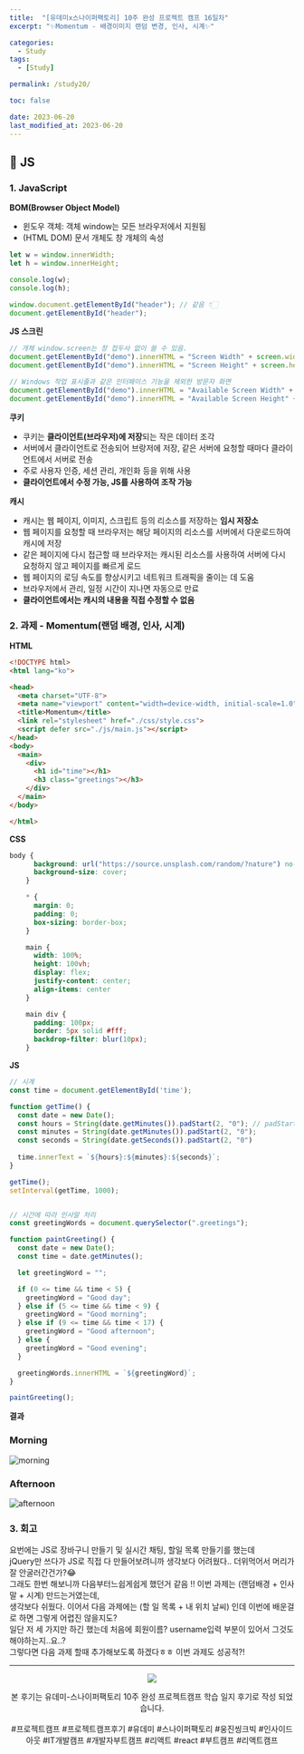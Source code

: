 ```yaml
---
title:  "[유데미x스나이퍼팩토리] 10주 완성 프로젝트 캠프 16일차"
excerpt: "✨Momentum - 배경이미지 랜덤 변경, 인사, 시계✨"

categories:
  - Study
tags:
  - [Study]

permalink: /study20/

toc: false

date: 2023-06-20
last_modified_at: 2023-06-20
---
```

## 🍊 JS

### 1. JavaScript

**BOM(Browser Object Model)**

- 윈도우 객체: 객체 window는 모든 브라우저에서 지원됨
- (HTML DOM) 문서 개체도 창 개체의 속성

```js
let w = window.innerWidth;
let h = window.innerHeight;

console.log(w);
console.log(h);

window.document.getElementById("header"); // 같음 👇🏻
document.getElementById("header");
```

**JS 스크린**

```js
// 개체 window.screen는 창 접두사 없이 쓸 수 있음.
document.getElementById("demo").innerHTML = "Screen Width" + screen.width;
document.getElementById("demo").innerHTML = "Screen Height" + screen.height;
```

```js
// Windows 작업 표시줄과 같은 인터페이스 기능을 제외한 방문자 화면
document.getElementById("demo").innerHTML = "Available Screen Width" + screen.availWidth;
document.getElementById("demo").innerHTML = "Available Screen Height" + screen.availHeight;
```

**쿠키**

- 쿠키는 **클라이언트(브라우저)에 저장**되는 작은 데이터 조각
- 서버에서 클라이언트로 전송되어 브랑저에 저장, 같은 서버에 요청할 때마다 클라이언트에서 서버로 전송
- 주로 사용자 인증, 세션 관리, 개인화 등을 위해 사용
- **클라이언트에서 수정 가능, JS를 사용하여 조작 가능**

**캐시**

- 캐시는 웹 페이지, 이미지, 스크립트 등의 리소스를 저장하는 **임시 저장소**
- 웹 페이지를 요청할 때 브라우저는 해당 페이지의 리소스를 서버에서 다운로드하여 캐시에 저장
- 같은 페이지에 다시 접근할 때 브라우저는 캐시된 리소스를 사용하여 서버에 다시 요청하지 않고 페이지를 빠르게 로드
- 웹 페이지의 로딩 속도를 향상시키고 네트워크 트래픽을 줄이는 데 도움
- 브라우저에서 관리, 일정 시간이 지나면 자동으로 만료
- **클라이언트에서는 캐시의 내용을 직접 수정할 수 없음**

### 2. 과제 - Momentum(랜덤 배경, 인사, 시계)

**HTML**

```html
<!DOCTYPE html>
<html lang="ko">

<head>
  <meta charset="UTF-8">
  <meta name="viewport" content="width=device-width, initial-scale=1.0">
  <title>Momentum</title>
  <link rel="stylesheet" href="./css/style.css">
  <script defer src="./js/main.js"></script>
</head>
<body>
  <main>
    <div>
      <h1 id="time"></h1>
      <h3 class="greetings"></h3>
    </div>
  </main>
</body>

</html>
```

**CSS**

```css
body {
      background: url("https://source.unsplash.com/random/?nature") no-repeat center fixed;
      background-size: cover;
    }

    * {
      margin: 0;
      padding: 0;
      box-sizing: border-box;
    }

    main {
      width: 100%;
      height: 100vh;
      display: flex;
      justify-content: center;
      align-items: center
    }

    main div {
      padding: 100px;
      border: 5px solid #fff;
      backdrop-filter: blur(10px);
    }
```

**JS**

```js
// 시계
const time = document.getElementById('time');

function getTime() {
  const date = new Date();
  const hours = String(date.getMinutes()).padStart(2, "0"); // padStart(길이, 왼쪽부터 채워넣음)
  const minutes = String(date.getMinutes()).padStart(2, "0");
  const seconds = String(date.getSeconds()).padStart(2, "0")
  
  time.innerText = `${hours}:${minutes}:${seconds}`;
}

getTime();
setInterval(getTime, 1000);


// 시간에 따라 인사말 처리
const greetingWords = document.querySelector(".greetings");

function paintGreeting() {
  const date = new Date();
  const time = date.getMinutes();

  let greetingWord = "";

  if (0 <= time && time < 5) {
    greetingWord = "Good day";
  } else if (5 <= time && time < 9) {
    greetingWord = "Good morning";
  } else if (9 <= time && time < 17) {
    greetingWord = "Good afternoon";
  } else {
    greetingWord = "Good evening";
  }

  greetingWords.innerHTML = `${greetingWord}`;
}

paintGreeting();
```

**결과**

### Morning
![morning](https://github.com/Ji-Yoon98/Ji-Yoon98.github.io/assets/97427387/bdba85c3-ff0b-4714-b82d-49e73c82b196)

### Afternoon
![afternoon](https://github.com/Ji-Yoon98/Ji-Yoon98.github.io/assets/97427387/6a00fc2e-0938-4293-9233-3e3b20ba0275)

### 3. 회고
요번에는 JS로 장바구니 만들기 및 실시간 채팅, 할일 목록 만들기를 했는데\
jQuery만 쓰다가 JS로 직접 다 만들어보려니까 생각보다 어려웠다.. 더위먹어서 머리가 잘 안굴러간건가?😂\
그래도 한번 해보니까 다음부터느쉽게쉽게 했던거 같음 !! 이번 과제는 (랜덤배경 + 인사말 + 시계) 만드는거였는데,\
생각보다 쉬웠다. 이어서 다음 과제에는 (할 일 목록 + 내 위치 날씨) 인데 이번에 배운걸로 하면 그렇게 어렵진 않을지도?\
일단 저 세 가지만 하긴 했는데 처음에 회원이름? username입력 부분이 있어서 그것도 해야하는지..요..?\
그렇다면 다음 과제 할때 추가해보도록 하겠다ㅎㅎ 이번 과제도 성공적?!

<hr>

<div align="center">
<img src="https://github.com/Ji-Yoon98/Ji-Yoon98.github.io/assets/97427387/68d12772-178f-4124-80c5-531a7fde8b9d"><br/>

본 후기는 유데미-스나이퍼팩토리 10주 완성 프로젝트캠프 학습 일지 후기로 작성 되었습니다.<br/><br/>
#프로젝트캠프 #프로젝트캠프후기 #유데미 #스나이퍼팩토리 #웅진씽크빅 #인사이드아웃 #IT개발캠프 #개발자부트캠프 #리액트 #react #부트캠프 #리액트캠프
</div>
